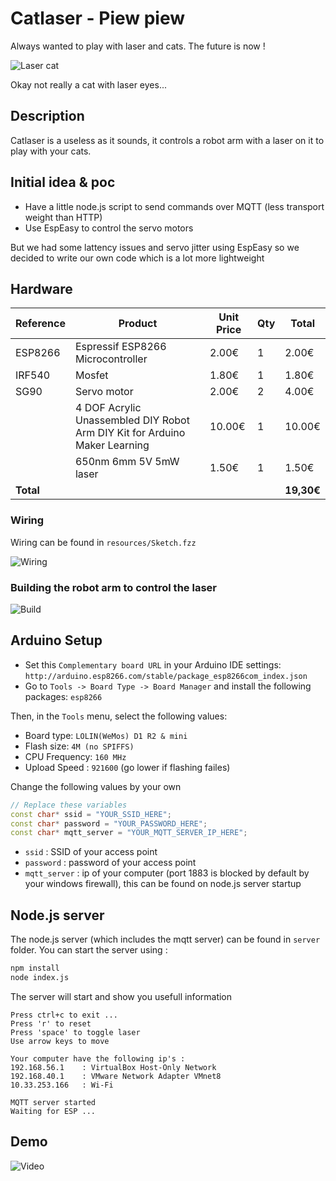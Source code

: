 # Catlaser - Piew piew

Always wanted to play with laser and cats. The future is now !

![Laser cat][laser_cat]

Okay not really a cat with laser eyes...

## Description
Catlaser is a useless as it sounds, it controls a robot arm with a laser on it to play with your cats.

## Initial idea & poc
- Have a little node.js script to send commands over MQTT (less transport weight than HTTP)
- Use EspEasy to control the servo motors

But we had some lattency issues and servo jitter using EspEasy so we decided to write our own code which is a lot more lightweight


## Hardware

| Reference | Product | Unit Price | Qty | Total |
| --------- | ------- | ---------- | --- | ----- |
| ESP8266   | Espressif ESP8266 Microcontroller | 2.00€ | 1 | 2.00€ |
| IRF540    | Mosfet | 1.80€ | 1 | 1.80€ |
| SG90      | Servo motor | 2.00€ | 2 | 4.00€ |
| | 4 DOF Acrylic Unassembled DIY Robot Arm DIY Kit for Arduino Maker Learning | 10.00€ | 1 | 10.00€ |
| | 650nm 6mm 5V 5mW laser | 1.50€ | 1 | 1.50€
| **Total**  | | |  | **19,30€**|


### Wiring

Wiring can be found in `resources/Sketch.fzz`

![Wiring][wiring]

### Building the robot arm to control the laser

![Build][build]

## Arduino Setup

* Set this `Complementary board URL` in your Arduino IDE settings: `http://arduino.esp8266.com/stable/package_esp8266com_index.json`
* Go to `Tools -> Board Type -> Board Manager` and install the following packages: `esp8266`

Then, in the `Tools` menu, select the following values:

* Board type: `LOLIN(WeMos) D1 R2 & mini`
* Flash size: `4M (no SPIFFS)`
* CPU Frequency: `160 MHz`
* Upload Speed : `921600` (go lower if flashing failes)

Change the following values by your own
```cpp
// Replace these variables
const char* ssid = "YOUR_SSID_HERE";
const char* password = "YOUR_PASSWORD_HERE";
const char* mqtt_server = "YOUR_MQTT_SERVER_IP_HERE";
```
- `ssid` : SSID of your access point
- `password` : password of your access point
- `mqtt_server` : ip of your computer (port 1883 is blocked by default by your windows firewall), this can be found on node.js server startup

## Node.js server
The node.js server (which includes the mqtt server) can be found in `server` folder.
You can start the server using :
```bash
npm install
node index.js
```

The server will start and show you usefull information
```
Press ctrl+c to exit ...
Press 'r' to reset
Press 'space' to toggle laser
Use arrow keys to move

Your computer have the following ip's :
192.168.56.1    : VirtualBox Host-Only Network
192.168.40.1    : VMware Network Adapter VMnet8
10.33.253.166   : Wi-Fi

MQTT server started
Waiting for ESP ...
```

## Demo

![Video][video]

[video]: https://raw.githubusercontent.com/martijnvanduijneveldt/catlaser/master/resources/video.gif "Video"
[wiring]: https://raw.githubusercontent.com/martijnvanduijneveldt/catlaser/master/resources/Sketch_bb.jpg "Wiring"
[build]: https://raw.githubusercontent.com/martijnvanduijneveldt/catlaser/master/resources/build.jpg "Build"
[laser_cat]: https://pre00.deviantart.net/589d/th/pre/i/2017/071/e/2/laser_cat_by_hernanzuluaga-db21mnm.jpg "Laser cat by Hernanzuluaga" 